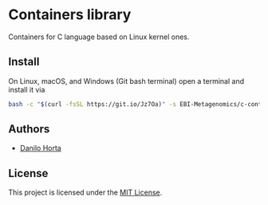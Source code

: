 # Containers library

Containers for C language based on Linux kernel ones.

## Install

On Linux, macOS, and Windows (Git bash terminal) open a terminal and install it
via
```bash
bash -c "$(curl -fsSL https://git.io/Jz7Oa)" -s EBI-Metagenomics/c-containers
```

## Authors

* [Danilo Horta](https://github.com/horta)

## License

This project is licensed under the [MIT License](https://raw.githubusercontent.com/EBI-Metagenomics/c-containers/main/LICENSE).
